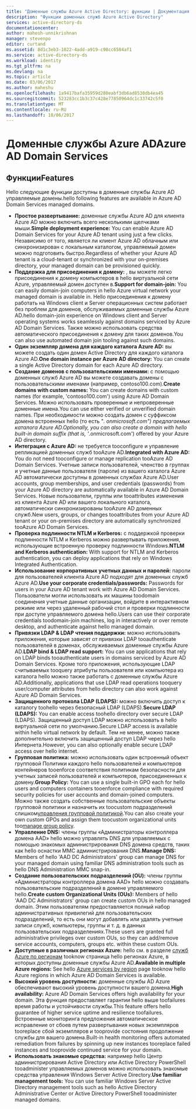 ```yaml
---
title: "Доменные службы Azure Active Directory: функции | Документация Майкрософт"
description: "Функции доменных служб Azure Active Directory"
services: active-directory-ds
documentationcenter: 
author: mahesh-unnikrishnan
manager: stevenpo
editor: curtand
ms.assetid: 8d1c3eb3-1022-4add-a919-c98cc6584af1
ms.service: active-directory-ds
ms.workload: identity
ms.tgt_pltfrm: na
ms.devlang: na
ms.topic: article
ms.date: 03/06/2017
ms.author: maheshu
ms.openlocfilehash: 1a9417bafa35959d280eabf3db6ad8530db4ea45
ms.sourcegitcommit: 523283cc1b3c37c428e77850964dc1c33742c5f0
ms.translationtype: MT
ms.contentlocale: ru-RU
ms.lasthandoff: 10/06/2017
---
```

# <a name="azure-ad-domain-services"></a><span data-ttu-id="5f400-103">Доменные службы Azure AD</span><span class="sxs-lookup"><span data-stu-id="5f400-103">Azure AD Domain Services</span></span>
## <a name="features"></a><span data-ttu-id="5f400-104">Функции</span><span class="sxs-lookup"><span data-stu-id="5f400-104">Features</span></span>
<span data-ttu-id="5f400-105">Hello следующие функции доступны в доменные службы Azure AD управляемые домены.</span><span class="sxs-lookup"><span data-stu-id="5f400-105">hello following features are available in Azure AD Domain Services managed domains.</span></span>

* <span data-ttu-id="5f400-106">**Простое развертывание:** доменные службы Azure AD для клиента Azure AD можно включить всего несколькими щелчками мыши.</span><span class="sxs-lookup"><span data-stu-id="5f400-106">**Simple deployment experience:** You can enable Azure AD Domain Services for your Azure AD tenant using just a few clicks.</span></span> <span data-ttu-id="5f400-107">Независимо от того, является ли клиент Azure AD облачным или синхронизирован с локальным каталогом, управляемый домен можно подготовить быстро.</span><span class="sxs-lookup"><span data-stu-id="5f400-107">Regardless of whether your Azure AD tenant is a cloud-tenant or synchronized with your on-premises directory, your managed domain can be provisioned quickly.</span></span>
* <span data-ttu-id="5f400-108">**Поддержка для присоединения к домену:** , вы можете легко присоединения к домену компьютеров в hello виртуальной сети Azure, управляемый домен доступен в.</span><span class="sxs-lookup"><span data-stu-id="5f400-108">**Support for domain-join:** You can easily domain-join computers in hello Azure virtual network your managed domain is available in.</span></span> <span data-ttu-id="5f400-109">Hello присоединения к домену работать на Windows client и Server операционных систем работает без проблем для доменов, обслуживаемых доменные службы Azure AD.</span><span class="sxs-lookup"><span data-stu-id="5f400-109">hello domain-join experience on Windows client and Server operating systems works seamlessly against domains serviced by Azure AD Domain Services.</span></span> <span data-ttu-id="5f400-110">Также можно использовать средства автоматического присоединения к домену для таких доменов.</span><span class="sxs-lookup"><span data-stu-id="5f400-110">You can also use automated domain join tooling against such domains.</span></span>
* <span data-ttu-id="5f400-111">**Один экземпляр домена для каждого каталога Azure AD:** вы можете создать один домен Active Directory для каждого каталога Azure AD.</span><span class="sxs-lookup"><span data-stu-id="5f400-111">**One domain instance per Azure AD directory:** You can create a single Active Directory domain for each Azure AD directory.</span></span>
* <span data-ttu-id="5f400-112">**Создание доменов с пользовательскими именами:** с помощью доменных служб Azure AD вы можете создавать домены с пользовательскими именами (например, contoso100.com).</span><span class="sxs-lookup"><span data-stu-id="5f400-112">**Create domains with custom names:** You can create domains with custom names (for example, 'contoso100.com') using Azure AD Domain Services.</span></span> <span data-ttu-id="5f400-113">Можно использовать проверенные и непроверенные доменные имена.</span><span class="sxs-lookup"><span data-stu-id="5f400-113">You can use either verified or unverified domain names.</span></span> <span data-ttu-id="5f400-114">При необходимости можно создать домен с суффиксом домена встроенных hello (то есть "*. onmicrosoft.com") предлагаемых каталога Azure AD.</span><span class="sxs-lookup"><span data-stu-id="5f400-114">Optionally, you can also create a domain with hello built-in domain suffix (that is, '*.onmicrosoft.com') offered by your Azure AD directory.</span></span>
* <span data-ttu-id="5f400-115">**Интеграция с Azure AD:** не требуется tooconfigure и управление репликацией доменных служб tooAzure AD.</span><span class="sxs-lookup"><span data-stu-id="5f400-115">**Integrated with Azure AD:** You do not need tooconfigure or manage replication tooAzure AD Domain Services.</span></span> <span data-ttu-id="5f400-116">Учетные записи пользователей, членство в группах и учетные данные пользователя (пароли) из вашего каталога Azure AD автоматически доступны в доменных службах Azure AD.</span><span class="sxs-lookup"><span data-stu-id="5f400-116">User accounts, group memberships, and user credentials (passwords) from your Azure AD directory are automatically available in Azure AD Domain Services.</span></span> <span data-ttu-id="5f400-117">Новые пользователи, группы или tooattributes изменения из клиента Azure AD или вашего локального каталога, автоматически синхронизированы tooAzure AD доменных служб.</span><span class="sxs-lookup"><span data-stu-id="5f400-117">New users, groups, or changes tooattributes from your Azure AD tenant or your on-premises directory are automatically synchronized tooAzure AD Domain Services.</span></span>
* <span data-ttu-id="5f400-118">**Проверка подлинности NTLM и Kerberos:** с поддержкой проверки подлинности NTLM и Kerberos можно развертывать приложения, использующие встроенную проверку подлинности Windows.</span><span class="sxs-lookup"><span data-stu-id="5f400-118">**NTLM and Kerberos authentication:** With support for NTLM and Kerberos authentication, you can deploy applications that rely on Windows Integrated Authentication.</span></span>
* <span data-ttu-id="5f400-119">**Использование корпоративных учетных данных и паролей:** пароли для пользователей клиента Azure AD подходят для доменных служб Azure AD.</span><span class="sxs-lookup"><span data-stu-id="5f400-119">**Use your corporate credentials/passwords:** Passwords for users in your Azure AD tenant work with Azure AD Domain Services.</span></span> <span data-ttu-id="5f400-120">Пользователи могли использовать их машины toodomain соединения учетные данные организации, войдите в интерактивном режиме или через удаленный рабочий стол и проверки подлинности при доступе управляемого домена hello.</span><span class="sxs-lookup"><span data-stu-id="5f400-120">Users can use their corporate credentials toodomain-join machines, log in interactively or over remote desktop, and authenticate against hello managed domain.</span></span>
* <span data-ttu-id="5f400-121">**Привязки LDAP & LDAP чтения поддержки:** можно использовать приложения, которые зависят от привязки LDAP tooauthenticate пользователей в доменах, обслуживаемых доменные службы Azure AD.</span><span class="sxs-lookup"><span data-stu-id="5f400-121">**LDAP bind & LDAP read support:** You can use applications that rely on LDAP binds tooauthenticate users in domains serviced by Azure AD Domain Services.</span></span> <span data-ttu-id="5f400-122">Кроме того приложения, использующие LDAP считываемых tooquery атрибуты пользователя или компьютера из каталога hello можно также работать с доменные службы Azure AD.</span><span class="sxs-lookup"><span data-stu-id="5f400-122">Additionally, applications that use LDAP read operations tooquery user/computer attributes from hello directory can also work against Azure AD Domain Services.</span></span>
* <span data-ttu-id="5f400-123">**Защищенного протокола LDAP (LDAPS):** можно включить доступ к каталогу toohello через безопасный LDAP (LDAPS).</span><span class="sxs-lookup"><span data-stu-id="5f400-123">**Secure LDAP (LDAPS):** You can enable access toohello directory over secure LDAP (LDAPS).</span></span> <span data-ttu-id="5f400-124">Защищенный доступ LDAP можно использовать в hello виртуальной сети по умолчанию.</span><span class="sxs-lookup"><span data-stu-id="5f400-124">Secure LDAP access is available within hello virtual network by default.</span></span> <span data-ttu-id="5f400-125">Тем не менее, можно также дополнительно включить защищенный доступ LDAP через hello Интернета.</span><span class="sxs-lookup"><span data-stu-id="5f400-125">However, you can also optionally enable secure LDAP access over hello internet.</span></span>
* <span data-ttu-id="5f400-126">**Групповая политика:** можно использовать один встроенный объект групповой Политики каждого hello пользователей и компьютеров контейнеров tooenforce соответствия политикам безопасности для учетных записей пользователей и компьютеров, присоединенных к домену.</span><span class="sxs-lookup"><span data-stu-id="5f400-126">**Group Policy:** You can use a single built-in GPO each for hello users and computers containers tooenforce compliance with required security policies for user accounts and domain-joined computers.</span></span> <span data-ttu-id="5f400-127">Можно также создать собственные пользовательские объекты групповой политики и назначить их toocustom подразделений слишком[управления групповой политикой](active-directory-ds-admin-guide-administer-group-policy.md).</span><span class="sxs-lookup"><span data-stu-id="5f400-127">You can also create your own custom GPOs and assign them toocustom organizational units too[manage group policy](active-directory-ds-admin-guide-administer-group-policy.md).</span></span>
* <span data-ttu-id="5f400-128">**Управление DNS:** члены группы «Администраторы контроллера домена AAD» hello можно управлять DNS для управляемых с помощью знакомых администрирования DNS домена средств, таких как hello оснастки MMC администрирования DNS.</span><span class="sxs-lookup"><span data-stu-id="5f400-128">**Manage DNS:** Members of hello 'AAD DC Administrators' group can manage DNS for your managed domain using familiar DNS administration tools such as hello DNS Administration MMC snap-in.</span></span>
* <span data-ttu-id="5f400-129">**Создание пользовательских подразделений (OU):** члены группы «Администраторы контроллера домена AAD» hello можно создавать пользовательские подразделений в домене управляемого hello.</span><span class="sxs-lookup"><span data-stu-id="5f400-129">**Create custom Organizational Units (OUs):** Members of hello 'AAD DC Administrators' group can create custom OUs in hello managed domain.</span></span> <span data-ttu-id="5f400-130">Этим пользователям предоставляется полный набор административных привилегий для пользовательских подразделений, то есть они могут добавлять или удалять учетные записи служб, компьютеры, группы и т. д. в данных пользовательских подразделениях.</span><span class="sxs-lookup"><span data-stu-id="5f400-130">These users are granted full administrative privileges over custom OUs, so they can add/remove service accounts, computers, groups etc. within these custom OUs.</span></span>
* <span data-ttu-id="5f400-131">**Доступные в различных регионах Azure:** hello см. в разделе [служб Azure по регионам](https://azure.microsoft.com/regions/#services/) tooknow страница hello регионах Azure, в которых доступны доменные службы Azure AD.</span><span class="sxs-lookup"><span data-stu-id="5f400-131">**Available in multiple Azure regions:** See hello [Azure services by region](https://azure.microsoft.com/regions/#services/) page tooknow hello Azure regions in which Azure AD Domain Services is available.</span></span>
* <span data-ttu-id="5f400-132">**Высокий уровень доступности:** доменные службы AD Azure обеспечивают высокий уровень доступности вашего домена.</span><span class="sxs-lookup"><span data-stu-id="5f400-132">**High availability:** Azure AD Domain Services offers high availability for your domain.</span></span> <span data-ttu-id="5f400-133">Эта функция предоставляет гарантии hello выше toofailures время работы и устойчивости службы.</span><span class="sxs-lookup"><span data-stu-id="5f400-133">This feature offers hello guarantee of higher service uptime and resilience toofailures.</span></span> <span data-ttu-id="5f400-134">Встроенные мониторинга предложения автоматическое исправление от сбоев путем развертывания новых экземпляров tooreplace сбой экземпляров и tooprovide состояния продолжение службы для вашего домена.</span><span class="sxs-lookup"><span data-stu-id="5f400-134">Built-in health monitoring offers automated remediation from failures by spinning up new instances tooreplace failed instances and tooprovide continued service for your domain.</span></span>
* <span data-ttu-id="5f400-135">**Использовать знакомые средства:** например hello Центр администрирования Active Directory или Active Directory PowerShell tooadminister управляемых доменов можно использовать знакомые средства управления Windows Server Active Directory.</span><span class="sxs-lookup"><span data-stu-id="5f400-135">**Use familiar management tools:** You can use familiar Windows Server Active Directory management tools such as hello Active Directory Administrative Center or Active Directory PowerShell tooadminister managed domains.</span></span>
